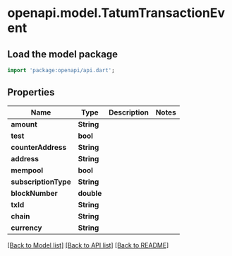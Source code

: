 # openapi.model.TatumTransactionEvent

## Load the model package
```dart
import 'package:openapi/api.dart';
```

## Properties
Name | Type | Description | Notes
------------ | ------------- | ------------- | -------------
**amount** | **String** |  | 
**test** | **bool** |  | 
**counterAddress** | **String** |  | 
**address** | **String** |  | 
**mempool** | **bool** |  | 
**subscriptionType** | **String** |  | 
**blockNumber** | **double** |  | 
**txId** | **String** |  | 
**chain** | **String** |  | 
**currency** | **String** |  | 

[[Back to Model list]](../README.md#documentation-for-models) [[Back to API list]](../README.md#documentation-for-api-endpoints) [[Back to README]](../README.md)


